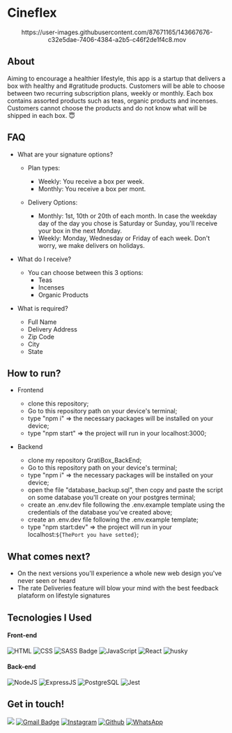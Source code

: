 
# Cineflex

<p align="center" >
    https://user-images.githubusercontent.com/87671165/143667676-c32e5dae-7406-4384-a2b5-c46f2de1f4c8.mov
</p>


## About

Aiming to encourage a healthier lifestyle, this app is a startup that delivers a box with healthy and #gratitude products. Customers will be able to choose between two recurring subscription plans, weekly or monthly. Each box contains assorted products such as teas, organic products and incenses. Customers cannot choose the products and do not know what will be shipped in each box. 😇

## FAQ

- What are your signature options?
    - Plan types:
        - Weekly: You receive a box per week.
        - Monthly: You receive a box per mont.

    - Delivery Options:
        - Monthly: 1st, 10th or 20th of each month. In case the weekday day of the day you chose is Saturday or Sunday, you'll receive your box in the next Monday. 
        - Weekly: Monday, Wednesday or Friday of each week. Don't worry, we make delivers on holidays.

 - What do I receive?
    - You can choose between this 3 options:
        - Teas
        - Incenses
        - Organic Products

- What is required?
    - Full Name
    - Delivery Address
    - Zip Code
    - City
    - State

## How to run?
- Frontend
    - clone this repository;
    - Go to this repository path on your device's terminal;
    - type "npm i" => the necessary packages will be installed on your device;
    - type "npm start" => the project will run in your localhost:3000;
    
- Backend
    - clone my repository GratiBox_BackEnd;
    - Go to this repository path on your device's terminal;
    - type "npm i" => the necessary packages will be installed on your device;
    - open the file "database_backup.sql", then copy and paste the script on some database you'll create on your postgres terminal;
    - create an .env.dev file following the .env.example template using the credentials of the database you've created above;
    - create an .env.dev file following the .env.example template;
    - type "npm start:dev" => the project will run in your localhost:`${ThePort you have setted}`;

## What comes next?

- On the next versions you'll experience a whole new web design you've never seen or heard
- The rate Deliveries feature will blow your mind with the best feedback plataform on lifestyle signatures

## Tecnologies I Used

#### **Front-end**

![HTML](https://img.shields.io/badge/HTML5-E34F26?style=flat-square&logo=html5&logoColor=white) 
![CSS](https://img.shields.io/badge/CSS3-1572B6?style=flat-square&logo=css3&logoColor=white)
![SASS Badge](https://img.shields.io/badge/Sass-CC6699?style=flat-square&logo=sass&logoColor=white)
![JavaScript](https://img.shields.io/badge/JavaScript-F7DF1E?style=flat-square&logo=javascript&logoColor=black)
![React](https://img.shields.io/badge/React-20232A?style=flat-square&logo=react&logoColor=61DAFB)
![husky](https://img.shields.io/badge/Cypress-182534?style=flat-square)

#### **Back-end**

![NodeJS](https://img.shields.io/badge/Node.js-43853D?style=flat-square&logo=node.js&logoColor=white)
![ExpressJS](https://img.shields.io/badge/Express.js-404D59?style=flat-square&logo=express&logoColor=white)
![PostgreSQL](https://img.shields.io/badge/PostgreSQL-316192?style=flat-square&logo=postgresql&logoColor=white)
![Jest](https://img.shields.io/badge/Jest-C21325?style=flat-square&logo=jest&logoColor=white)

## Get in touch!
[<img src="https://img.shields.io/badge/LinkedIn-0077B5?style=for-the-badge&logo=linkedin&logoColor=white" />](https://www.linkedin.com/in/pina-pedrolucas)
[![Gmail Badge](https://img.shields.io/badge/Gmail-D14836?style=for-the-badge&logo=gmail&logoColor=white)](mailto:pedrolucaspina22@gmail.com)
[![Instagram](https://img.shields.io/badge/Instagram-E4405F?style=for-the-badge&logo=instagram&logoColor=white)](https://www.instagram.com/pedrolpin4/)
[![Github](https://img.shields.io/badge/GitHub-100000?style=for-the-badge&logo=github&logoColor=white)](https://github.com/pedrolpin4)
[![WhatsApp](https://img.shields.io/badge/WhatsApp-25D366?style=for-the-badge&logo=whatsapp&logoColor=white)](https://api.whatsapp.com/send?phone=5521967431453&text=Olá,%20meu%20amigo!)

